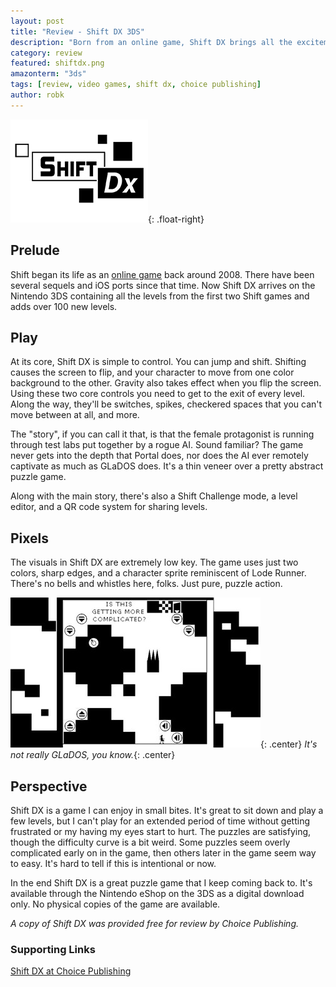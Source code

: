 ```yaml
---
layout: post
title: "Review - Shift DX 3DS"
description: "Born from an online game, Shift DX brings all the excitement of the originals plus more."
category: review
featured: shiftdx.png
amazonterm: "3ds"
tags: [review, video games, shift dx, choice publishing]
author: robk
---
```


![Shift DX](/images/featured/shiftdx.png){: .float-right}
<h2>Prelude</h2>

Shift began its life as an [online game](http://armorgames.com/play/751/shift) back around 2008. There have been several sequels and iOS ports since that time. Now Shift DX arrives on the Nintendo 3DS containing all the levels from the first two Shift games and adds over 100 new levels.

<h2>Play</h2>

At its core, Shift DX is simple to control. You can jump and shift. Shifting causes the screen to flip, and your character to move from one color background to the other. Gravity also takes effect when you flip the screen. Using these two core controls you need to get to the exit of every level. Along the way, they'll be switches, spikes, checkered spaces that you can't move between at all, and more.

The "story", if you can call it that, is that the female protagonist is running through test labs put together by a rogue AI. Sound familiar? The game never gets into the depth that Portal does, nor does the AI ever remotely captivate as much as GLaDOS does. It's a thin veneer over a pretty abstract puzzle game.

Along with the main story, there's also a Shift Challenge mode, a level editor, and a QR code system for sharing levels.

<h2>Pixels</h2>

The visuals in Shift DX are extremely low key. The game uses just two colors, sharp edges, and a character sprite reminiscent of Lode Runner. There's no bells and whistles here, folks. Just pure, puzzle action.

![Shift DX Screen](/images/shiftdx/shiftscreen.jpg){: .center}
*It's not really GLaDOS, you know.*{: .center}

<h2>Perspective</h2>

Shift DX is a game I can enjoy in small bites. It's great to sit down and play a few levels, but I can't play for an extended period of time without getting frustrated or my having my eyes start to hurt. The puzzles are satisfying, though the difficulty curve is a bit weird. Some puzzles seem overly complicated early on in the game, then others later in the game seem way to easy. It's hard to tell if this is intentional or now.

In the end Shift DX is a great puzzle game that I keep coming back to. It's available through the Nintendo eShop on the 3DS as a digital download only. No physical copies of the game are available.

*A copy of Shift DX was provided free for review by Choice Publishing.*

<h3>Supporting Links</h3>

[Shift DX at Choice Publishing](http://choicepublishing.com/game/shift-dx)
